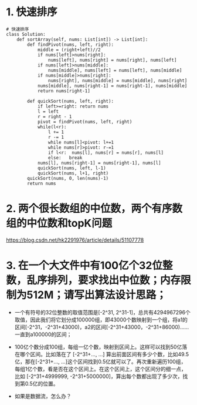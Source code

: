 # 1. 快速排序

    # 快速排序
    class Solution:
        def sortArray(self, nums: List[int]) -> List[int]:
            def findPivot(nums, left, right):
                middle = (right+left)//2
                if nums[left]>nums[right]:
                    nums[left], nums[right] = nums[right], nums[left]
                if nums[left]>nums[middle]:
                    nums[middle], nums[left] = nums[left], nums[middle]
                if nums[middle]>nums[right]:
                    nums[right], nums[middle] = nums[middle], nums[right]
                nums[middle], nums[right-1] = nums[right-1], nums[middle]
                return nums[right-1]
            
            def quickSort(nums, left, right):
                if left>=right: return nums
                l = left
                r = right - 1
                pivot = findPivot(nums, left, right)
                while(l<r):
                    l += 1 
                    r -= 1 
                    while nums[l]<pivot: l+=1
                    while nums[r]>pivot: r-=1
                    if l<r:  nums[l], nums[r] = nums[r], nums[l]
                    else:   break
                nums[l], nums[right-1] = nums[right-1], nums[l]
                quickSort(nums, left, l-1)
                quickSort(nums, l+1, right)
            quickSort(nums, 0, len(nums)-1)
            return nums

# 2. 两个很长数组的中位数，两个有序数组的中位数和topK问题
https://blog.csdn.net/hk2291976/article/details/51107778

# 3. 在一个大文件中有100亿个32位整数，乱序排列，要求找出中位数；内存限制为512M；请写出算法设计思路；
- 一个有符号的32位整数的取值范围是[-2^31, 2^31-1]，总共有4294967296个取值，因此我们将它划分成100000组，即43000个数映射到一个组，将a1的区间[-2^31，-2^31+43000)，a2的区间[-2^31+43000，-2^31+86000)......一直到a100000的区间；

- 100亿个数分成100组，每组一亿个数，映射到区间上。这样可以找到50亿落在哪个区间。比如落在了 [-2^31+..., ...]
算出前面区间有多少个数，比如49.5亿，那在[-2^31+..., ...]这个区间找到0.5亿就可以了。再次重新遍历100组，每组1亿个数，看是否在这个区间上。在这个区间上，这个区间分的细一点，比如 [-2^31+4999999, -2^31+5000000]，算出每个数都出现了多少次，找到第0.5亿的位置。

-   如果是数据流，怎么办？